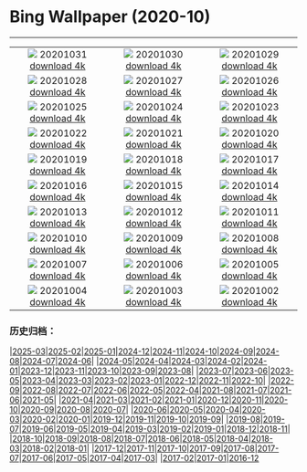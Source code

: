 # Bing Wallpaper (2020-10)
**************
| | | |
|:-:|:-:|:-:|
| ![](https://www.bing.com/th?id=OHR.GreyLady_EN-US0986534396_1920x1080.jpg) 20201031 [download 4k](https://www.bing.com/th?id=OHR.GreyLady_EN-US0986534396_UHD.jpg) | ![](https://www.bing.com/th?id=OHR.FishOwl_EN-US0921851280_1920x1080.jpg) 20201030 [download 4k](https://www.bing.com/th?id=OHR.FishOwl_EN-US0921851280_UHD.jpg) | ![](https://www.bing.com/th?id=OHR.Mazezilla_EN-US0859018469_1920x1080.jpg) 20201029 [download 4k](https://www.bing.com/th?id=OHR.Mazezilla_EN-US0859018469_UHD.jpg) |
| ![](https://www.bing.com/th?id=OHR.BasilicaVoto_EN-US0798981928_1920x1080.jpg) 20201028 [download 4k](https://www.bing.com/th?id=OHR.BasilicaVoto_EN-US0798981928_UHD.jpg) | ![](https://www.bing.com/th?id=OHR.CambronBridge_EN-US0717455259_1920x1080.jpg) 20201027 [download 4k](https://www.bing.com/th?id=OHR.CambronBridge_EN-US0717455259_UHD.jpg) | ![](https://www.bing.com/th?id=OHR.CorfeDorset_EN-US9572315101_1920x1080.jpg) 20201026 [download 4k](https://www.bing.com/th?id=OHR.CorfeDorset_EN-US9572315101_UHD.jpg) |
| ![](https://www.bing.com/th?id=OHR.BCPumpkins_EN-US0587350936_1920x1080.jpg) 20201025 [download 4k](https://www.bing.com/th?id=OHR.BCPumpkins_EN-US0587350936_UHD.jpg) | ![](https://www.bing.com/th?id=OHR.UNBuilding_EN-US0522265387_1920x1080.jpg) 20201024 [download 4k](https://www.bing.com/th?id=OHR.UNBuilding_EN-US0522265387_UHD.jpg) | ![](https://www.bing.com/th?id=OHR.BentsGeneral_EN-US0472253814_1920x1080.jpg) 20201023 [download 4k](https://www.bing.com/th?id=OHR.BentsGeneral_EN-US0472253814_UHD.jpg) |
| ![](https://www.bing.com/th?id=OHR.LauwersmeerNP_EN-US2836506313_1920x1080.jpg) 20201022 [download 4k](https://www.bing.com/th?id=OHR.LauwersmeerNP_EN-US2836506313_UHD.jpg) | ![](https://www.bing.com/th?id=OHR.ChameleonIndonesia_EN-US2666519923_1920x1080.jpg) 20201021 [download 4k](https://www.bing.com/th?id=OHR.ChameleonIndonesia_EN-US2666519923_UHD.jpg) | ![](https://www.bing.com/th?id=OHR.BLNC_EN-US2449834923_1920x1080.jpg) 20201020 [download 4k](https://www.bing.com/th?id=OHR.BLNC_EN-US2449834923_UHD.jpg) |
| ![](https://www.bing.com/th?id=OHR.MatiSiTemple_EN-US2396131405_1920x1080.jpg) 20201019 [download 4k](https://www.bing.com/th?id=OHR.MatiSiTemple_EN-US2396131405_UHD.jpg) | ![](https://www.bing.com/th?id=OHR.SitkaHarbor_EN-US2258438192_1920x1080.jpg) 20201018 [download 4k](https://www.bing.com/th?id=OHR.SitkaHarbor_EN-US2258438192_UHD.jpg) | ![](https://www.bing.com/th?id=OHR.PisgahNationalForest_EN-US2033382937_1920x1080.jpg) 20201017 [download 4k](https://www.bing.com/th?id=OHR.PisgahNationalForest_EN-US2033382937_UHD.jpg) |
| ![](https://www.bing.com/th?id=OHR.WorldFoodDay_EN-US1932305468_1920x1080.jpg) 20201016 [download 4k](https://www.bing.com/th?id=OHR.WorldFoodDay_EN-US1932305468_UHD.jpg) | ![](https://www.bing.com/th?id=OHR.OchreSeaStar_EN-US1746516942_1920x1080.jpg) 20201015 [download 4k](https://www.bing.com/th?id=OHR.OchreSeaStar_EN-US1746516942_UHD.jpg) | ![](https://www.bing.com/th?id=OHR.BavariaFossil_EN-US1618946222_1920x1080.jpg) 20201014 [download 4k](https://www.bing.com/th?id=OHR.BavariaFossil_EN-US1618946222_UHD.jpg) |
| ![](https://www.bing.com/th?id=OHR.TrueFox_EN-US1510030210_1920x1080.jpg) 20201013 [download 4k](https://www.bing.com/th?id=OHR.TrueFox_EN-US1510030210_UHD.jpg) | ![](https://www.bing.com/th?id=OHR.HaidaTotems_EN-US1355660363_1920x1080.jpg) 20201012 [download 4k](https://www.bing.com/th?id=OHR.HaidaTotems_EN-US1355660363_UHD.jpg) | ![](https://www.bing.com/th?id=OHR.GeghardMonastery_EN-US0782868879_1920x1080.jpg) 20201011 [download 4k](https://www.bing.com/th?id=OHR.GeghardMonastery_EN-US0782868879_UHD.jpg) |
| ![](https://www.bing.com/th?id=OHR.AmericanFlyer_EN-US0689904340_1920x1080.jpg) 20201010 [download 4k](https://www.bing.com/th?id=OHR.AmericanFlyer_EN-US0689904340_UHD.jpg) | ![](https://www.bing.com/th?id=OHR.RoaringCascade_EN-US0634947317_1920x1080.jpg) 20201009 [download 4k](https://www.bing.com/th?id=OHR.RoaringCascade_EN-US0634947317_UHD.jpg) | ![](https://www.bing.com/th?id=OHR.BlanketOctopus_EN-US2551885510_1920x1080.jpg) 20201008 [download 4k](https://www.bing.com/th?id=OHR.BlanketOctopus_EN-US2551885510_UHD.jpg) |
| ![](https://www.bing.com/th?id=OHR.RestormelCastle_EN-US2439587388_1920x1080.jpg) 20201007 [download 4k](https://www.bing.com/th?id=OHR.RestormelCastle_EN-US2439587388_UHD.jpg) | ![](https://www.bing.com/th?id=OHR.YunchengSaltLake_EN-US2391334291_1920x1080.jpg) 20201006 [download 4k](https://www.bing.com/th?id=OHR.YunchengSaltLake_EN-US2391334291_UHD.jpg) | ![](https://www.bing.com/th?id=OHR.PRookery_EN-US2351297489_1920x1080.jpg) 20201005 [download 4k](https://www.bing.com/th?id=OHR.PRookery_EN-US2351297489_UHD.jpg) |
| ![](https://www.bing.com/th?id=OHR.MontageJupiterIo_EN-US2310290045_1920x1080.jpg) 20201004 [download 4k](https://www.bing.com/th?id=OHR.MontageJupiterIo_EN-US2310290045_UHD.jpg) | ![](https://www.bing.com/th?id=OHR.FatBearWeek_EN-US2267733203_1920x1080.jpg) 20201003 [download 4k](https://www.bing.com/th?id=OHR.FatBearWeek_EN-US2267733203_UHD.jpg) | ![](https://www.bing.com/th?id=OHR.OwensRiver_EN-US2212095060_1920x1080.jpg) 20201002 [download 4k](https://www.bing.com/th?id=OHR.OwensRiver_EN-US2212095060_UHD.jpg) |

### 历史归档：

|[2025-03](/../2025-03/2025-03.md)|[2025-02](/../2025-02/2025-02.md)|[2025-01](/../2025-01/2025-01.md)|[2024-12](/../2024-12/2024-12.md)|[2024-11](/../2024-11/2024-11.md)|[2024-10](/../2024-10/2024-10.md)|[2024-09](/../2024-09/2024-09.md)|[2024-08](/../2024-08/2024-08.md)|[2024-07](/../2024-07/2024-07.md)|[2024-06](/../2024-06/2024-06.md)|
|[2024-05](/../2024-05/2024-05.md)|[2024-04](/../2024-04/2024-04.md)|[2024-03](/../2024-03/2024-03.md)|[2024-02](/../2024-02/2024-02.md)|[2024-01](/../2024-01/2024-01.md)|[2023-12](/../2023-12/2023-12.md)|[2023-11](/../2023-11/2023-11.md)|[2023-10](/../2023-10/2023-10.md)|[2023-09](/../2023-09/2023-09.md)|[2023-08](/../2023-08/2023-08.md)|
|[2023-07](/../2023-07/2023-07.md)|[2023-06](/../2023-06/2023-06.md)|[2023-05](/../2023-05/2023-05.md)|[2023-04](/../2023-04/2023-04.md)|[2023-03](/../2023-03/2023-03.md)|[2023-02](/../2023-02/2023-02.md)|[2023-01](/../2023-01/2023-01.md)|[2022-12](/../2022-12/2022-12.md)|[2022-11](/../2022-11/2022-11.md)|[2022-10](/../2022-10/2022-10.md)|
|[2022-09](/../2022-09/2022-09.md)|[2022-08](/../2022-08/2022-08.md)|[2022-07](/../2022-07/2022-07.md)|[2022-06](/../2022-06/2022-06.md)|[2022-05](/../2022-05/2022-05.md)|[2022-04](/../2022-04/2022-04.md)|[2021-08](/../2021-08/2021-08.md)|[2021-07](/../2021-07/2021-07.md)|[2021-06](/../2021-06/2021-06.md)|[2021-05](/../2021-05/2021-05.md)|
|[2021-04](/../2021-04/2021-04.md)|[2021-03](/../2021-03/2021-03.md)|[2021-02](/../2021-02/2021-02.md)|[2021-01](/../2021-01/2021-01.md)|[2020-12](/../2020-12/2020-12.md)|[2020-11](/../2020-11/2020-11.md)|[2020-10](/2020-10.md)|[2020-09](/../2020-09/2020-09.md)|[2020-08](/../2020-08/2020-08.md)|[2020-07](/../2020-07/2020-07.md)|
|[2020-06](/../2020-06/2020-06.md)|[2020-05](/../2020-05/2020-05.md)|[2020-04](/../2020-04/2020-04.md)|[2020-03](/../2020-03/2020-03.md)|[2020-02](/../2020-02/2020-02.md)|[2020-01](/../2020-01/2020-01.md)|[2019-12](/../2019-12/2019-12.md)|[2019-11](/../2019-11/2019-11.md)|[2019-10](/../2019-10/2019-10.md)|[2019-09](/../2019-09/2019-09.md)|
|[2019-08](/../2019-08/2019-08.md)|[2019-07](/../2019-07/2019-07.md)|[2019-06](/../2019-06/2019-06.md)|[2019-05](/../2019-05/2019-05.md)|[2019-04](/../2019-04/2019-04.md)|[2019-03](/../2019-03/2019-03.md)|[2019-02](/../2019-02/2019-02.md)|[2019-01](/../2019-01/2019-01.md)|[2018-12](/../2018-12/2018-12.md)|[2018-11](/../2018-11/2018-11.md)|
|[2018-10](/../2018-10/2018-10.md)|[2018-09](/../2018-09/2018-09.md)|[2018-08](/../2018-08/2018-08.md)|[2018-07](/../2018-07/2018-07.md)|[2018-06](/../2018-06/2018-06.md)|[2018-05](/../2018-05/2018-05.md)|[2018-04](/../2018-04/2018-04.md)|[2018-03](/../2018-03/2018-03.md)|[2018-02](/../2018-02/2018-02.md)|[2018-01](/../2018-01/2018-01.md)|
|[2017-12](/../2017-12/2017-12.md)|[2017-11](/../2017-11/2017-11.md)|[2017-10](/../2017-10/2017-10.md)|[2017-09](/../2017-09/2017-09.md)|[2017-08](/../2017-08/2017-08.md)|[2017-07](/../2017-07/2017-07.md)|[2017-06](/../2017-06/2017-06.md)|[2017-05](/../2017-05/2017-05.md)|[2017-04](/../2017-04/2017-04.md)|[2017-03](/../2017-03/2017-03.md)|
|[2017-02](/../2017-02/2017-02.md)|[2017-01](/../2017-01/2017-01.md)|[2016-12](/../2016-12/2016-12.md)